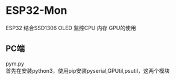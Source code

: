# ESP32-Mon
ESP32 结合SSD1306 OLED 监控CPU 内存 GPU的使用

## PC端
pym.py  
首先在安装python3，使用pip安装pyserial,GPUtil,psutil，这两个模块


